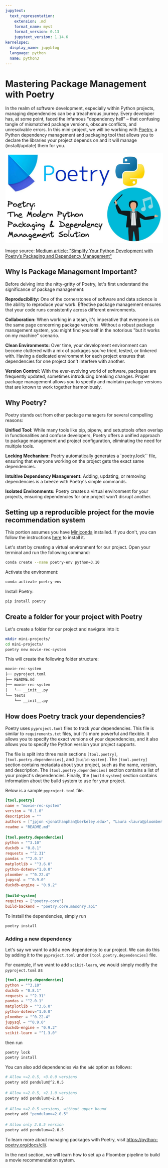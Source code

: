 ```yaml
---
jupytext:
  text_representation:
    extension: .md
    format_name: myst
    format_version: 0.13
    jupytext_version: 1.14.6
kernelspec:
  display_name: jupyblog
  language: python
  name: python3
---
```


# Mastering Package Management with Poetry

In the realm of software development, especially within Python projects, managing dependencies can be a treacherous journey. Every developer has, at some point, faced the infamous "dependency hell" – that confusing tangle of mismatched package versions, obscure conflicts, and unresolvable errors. In this mini-project, we will be working with [Poetry](https://python-poetry.org/docs/), a Python dependency management and packaging tool that allows you to declare the libraries your project depends on and it will manage (install/update) them for you.

![](./images/poetry.jpeg)

Image source: [Medium article: "Simplify Your Python Development with Poetry’s Packaging and Dependency Management"](https://levelup.gitconnected.com/simplify-your-python-development-with-poetrys-packaging-and-dependency-management-9d8b181f926f)

## Why Is Package Management Important?

Before delving into the nitty-gritty of Poetry, let's first understand the significance of package management:

**Reproducibility:** One of the cornerstones of software and data science is the ability to reproduce your work. Effective package management ensures that your code runs consistently across different environments.

**Collaboration:** When working in a team, it's imperative that everyone is on the same page concerning package versions. Without a robust package management system, you might find yourself in the notorious "but it works on my machine" scenario.

**Clean Environments:** Over time, your development environment can become cluttered with a mix of packages you've tried, tested, or tinkered with. Having a dedicated environment for each project ensures that dependencies for one project don't interfere with another.

**Version Control:** With the ever-evolving world of software, packages are frequently updated, sometimes introducing breaking changes. Proper package management allows you to specify and maintain package versions that are known to work together harmoniously.

## Why Poetry?
Poetry stands out from other package managers for several compelling reasons:

**Unified Tool:** While many tools like pip, pipenv, and setuptools often overlap in functionalities and confuse developers, Poetry offers a unified approach to package management and project configuration, eliminating the need for multiple tools.

**Locking Mechanism:** Poetry automatically generates a `poetry.lock`` file, ensuring that everyone working on the project gets the exact same dependencies.

**Intuitive Dependency Management:** Adding, updating, or removing dependencies is a breeze with Poetry's simple commands.

**Isolated Environments:** Poetry creates a virtual environment for your projects, ensuring dependencies for one project won’t disrupt another.

## Setting up a reproducible project for the movie recommendation system

This portion assumes you have [Miniconda](https://docs.conda.io/en/latest/miniconda.html) installed. If you don't, you can follow the instructions [here](https://docs.conda.io/en/latest/miniconda.html#latest-miniconda-installer-linksl) to install it.

Let's start by creating a virtual environment for our project. Open your terminal and run the following command:

```bash
conda create --name poetry-env python=3.10
```

Activate the environment:

```bash
conda activate poetry-env
```

Install Poetry:

```bash
pip install poetry
```

## Create a folder for your project with Poetry

Let's create a folder for our project and navigate into it:

```bash
mkdir mini-projects/
cd mini-projects/
poetry new movie-rec-system
```

This will create the following folder structure:

```bash
movie-rec-system
├── pyproject.toml
├── README.md
├── movie-rec-system
│   └── __init__.py
└── tests
    └── __init__.py
```

## How does Poetry track your dependencies?

Poetry uses `pyproject.toml` files to track your dependencies. This file is similar to `requirements.txt` files, but it's more powerful and flexible. It allows you to specify the exact versions of your dependencies, and it also allows you to specify the Python version your project supports. 

The file is split into three main sections `[tool.poetry]`, `[tool.poetry.dependencies]`, and `[build-system]`. The `[tool.poetry]` section contains metadata about your project, such as the name, version, and description. The `[tool.poetry.dependencies]` section contains a list of your project's dependencies. Finally, the `[build-system]` section contains information about the build system to use for your project.

Below is a sample `pyproject.toml` file.

```toml
[tool.poetry]
name = "movie-rec-system"
version = "0.1.0"
description = ""
authors = ["jpjon <jonathanphan@berkeley.edu>", "Laura <laura@ploomber.io>"]
readme = "README.md"

[tool.poetry.dependencies]
python = "^3.10"
duckdb = "0.8.1"
requests = "^2.31"
pandas = "^2.0.1"
matplotlib = "^3.6.0"
python-dotenv="1.0.0"
ploomber = "^0.22.4"
jupysql = "^0.9.0"
duckdb-engine = "0.9.2"

[build-system]
requires = ["poetry-core"]
build-backend = "poetry.core.masonry.api"
```

To install the dependencies, simply run

```bash
poetry install
```

### Adding a new dependency

Let's say we want to add a new dependency to our project. We can do this by adding it to the `pyproject.toml` under `[tool.poetry.dependencies]` file. 

For example, if we want to add `scikit-learn`, we would simply modify the `pyproject.toml` as 

```toml
[tool.poetry.dependencies]
python = "^3.10"
duckdb = "0.8.1"
requests = "^2.31"
pandas = "^2.0.1"
matplotlib = "^3.6.0"
python-dotenv="1.0.0"
ploomber = "^0.22.4"
jupysql = "^0.9.0"
duckdb-engine = "0.9.2"
scikit-learn = "^1.3.0"
```

then run 

```bash
poetry lock
poetry install
```

You can also add dependencies via the `add` option as follows:

```bash
# Allow >=2.0.5, <3.0.0 versions
poetry add pendulum@^2.0.5

# Allow >=2.0.5, <2.1.0 versions
poetry add pendulum@~2.0.5

# Allow >=2.0.5 versions, without upper bound
poetry add "pendulum>=2.0.5"

# Allow only 2.0.5 version
poetry add pendulum==2.0.5
```
To learn more about managing packages with Poetry, visit https://python-poetry.org/docs/cli/. 

In the next section, we will learn how to set up a Ploomber pipeline to build a movie recommendation system.


